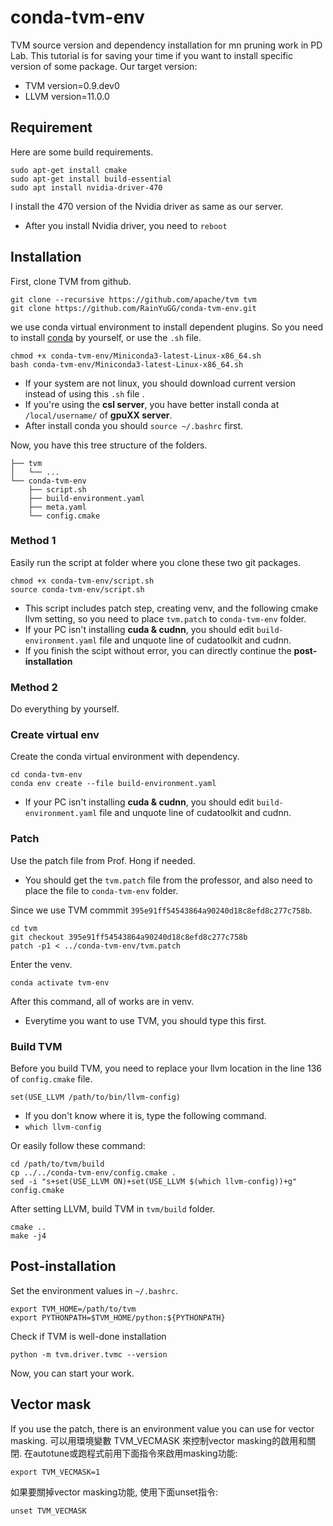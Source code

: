 # conda-tvm-env
TVM source version and dependency installation for mn pruning work in PD Lab.
This tutorial is for saving your time if you want to install specific version of some package.
Our target version: 
- TVM version=0.9.dev0
- LLVM version=11.0.0

## Requirement
Here are some build requirements.
```shell
sudo apt-get install cmake
sudo apt-get install build-essential
sudo apt install nvidia-driver-470
```
I install the 470 version of the Nvidia driver as same as our server.
- After you install Nvidia driver, you need to `reboot`

## Installation

First, clone TVM from github.
```shell
git clone --recursive https://github.com/apache/tvm tvm
git clone https://github.com/RainYuGG/conda-tvm-env.git
```

we use conda virtual environment to install dependent plugins.
So you need to install [conda](https://docs.conda.io/projects/conda/en/latest/user-guide/install/linux.html) by yourself, or use the ```.sh``` file.
```shell
chmod +x conda-tvm-env/Miniconda3-latest-Linux-x86_64.sh
bash conda-tvm-env/Miniconda3-latest-Linux-x86_64.sh
```
- If your system are not linux, you should download current version instead of using this ```.sh``` file .
- If you're using the **csl server**, you have better install conda at ```/local/username/``` of **gpuXX server**.
- After install conda you should ```source ~/.bashrc``` first.

Now, you have this tree structure of the folders.
```shell
├── tvm
│   └── ... 
└── conda-tvm-env
    ├── script.sh
    ├── build-environment.yaml
    ├── meta.yaml
    └── config.cmake

```

### Method 1
Easily run the script at folder where you clone these two git packages.
```shell
chmod +x conda-tvm-env/script.sh
source conda-tvm-env/script.sh
```
- This script includes patch step, creating venv, and the following cmake llvm setting, so you need to place ```tvm.patch``` to ```conda-tvm-env``` folder.
- If your PC isn't installing **cuda & cudnn**, you should edit ```build-environment.yaml``` file and unquote line of cudatoolkit and cudnn.
- If you finish the scipt without error, you can directly continue the __post-installation__

### Method 2

Do everything by yourself.

### Create virtual env
Create the conda virtual environment with dependency.
```shell
cd conda-tvm-env
conda env create --file build-environment.yaml
```
- If your PC isn't installing **cuda & cudnn**, you should edit ```build-environment.yaml``` file and unquote line of cudatoolkit and cudnn.



### Patch
Use the patch file from Prof. Hong if needed.
- You should get the ```tvm.patch``` file from the professor, and also need to place the file to ```conda-tvm-env``` folder.

Since we use TVM commmit ```395e91ff54543864a90240d18c8efd8c277c758b```.
```shell
cd tvm
git checkout 395e91ff54543864a90240d18c8efd8c277c758b
patch -p1 < ../conda-tvm-env/tvm.patch
```

Enter the venv.
```shell
conda activate tvm-env
```
After this command, all of works are in venv.
- Everytime you want to use TVM, you should type this first.


### Build TVM
Before you build TVM, you need to replace your llvm location in the line 136 of ```config.cmake``` file.
```shell
set(USE_LLVM /path/to/bin/llvm-config)
```
- If you don't know where it is, type the following command.
- ```which llvm-config ```

Or easily follow these command:
```shell
cd /path/to/tvm/build
cp ../../conda-tvm-env/config.cmake .
sed -i "s+set(USE_LLVM ON)+set(USE_LLVM $(which llvm-config))+g" config.cmake
```


After setting LLVM, build TVM in ```tvm/build``` folder.
```shell
cmake ..
make -j4
```


## Post-installation

Set the environment values in ``` ~/.bashrc ```. 
```shell
export TVM_HOME=/path/to/tvm
export PYTHONPATH=$TVM_HOME/python:${PYTHONPATH}
```

Check if TVM is well-done installation
```shell
python -m tvm.driver.tvmc --version
```
Now, you can start your work.

## Vector mask
If you use the patch, there is an environment value you can use for vector masking.
可以用環境變數 TVM_VECMASK 來控制vector masking的啟用和關閉.
在autotune或跑程式前用下面指令來啟用masking功能:
```shell
export TVM_VECMASK=1
```
如果要關掉vector masking功能, 使用下面unset指令:
```
unset TVM_VECMASK
```
